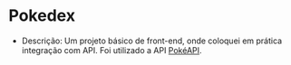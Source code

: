# Pokedex

* Descrição: Um projeto básico de front-end, onde coloquei em prática integração com API. Foi utilizado a API [PokéAPI](https://pokeapi.co/).
